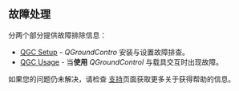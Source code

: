 ## 故障处理

分两个部分提供故障排除信息：

- [QGC Setup](../troubleshooting/qgc_setup.md) - _QGroundContro_ 安装与设置故障排查。
- [QGC Usage](../troubleshooting/qgc_usage.md) - 当**使用** _QGroundControl_ 与载具交互时出现故障。

如果您的问题仍未解决，请检查 [支持](../support/support.md)页面获取更多关于获得帮助的信息。
